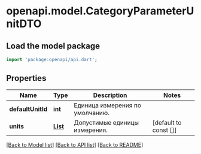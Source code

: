 # openapi.model.CategoryParameterUnitDTO

## Load the model package
```dart
import 'package:openapi/api.dart';
```

## Properties
Name | Type | Description | Notes
------------ | ------------- | ------------- | -------------
**defaultUnitId** | **int** | Единица измерения по умолчанию. | 
**units** | [**List<UnitDTO>**](UnitDTO.md) | Допустимые единицы измерения. | [default to const []]

[[Back to Model list]](../README.md#documentation-for-models) [[Back to API list]](../README.md#documentation-for-api-endpoints) [[Back to README]](../README.md)


